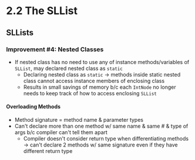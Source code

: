 # 2.2 The SLList

## SLLists

### Improvement #4: Nested Classes
* If nested class has no need to use any of instance methods/variables of `SLList`, may declared nested class as `static`
    * Declaring nested class as `static` → methods inside static nested class cannot access instance members of enclosing class
    * Results in small savings of memory b/c each `IntNode` no longer needs to keep track of how to access enclosing `SLList`

#### Overloading Methods
* Method signature = method name & parameter types
* Can't declare more than one method w/ same name & same # & type of args b/c compiler can't tell them apart
    * Compiler doesn't consider return type when differentiating methods → can't declare 2 methods w/ same signature even if they have different return type
